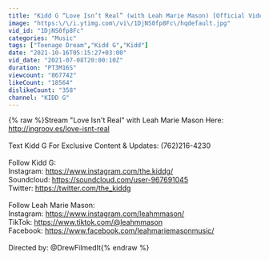 ```yaml
---
title: "Kidd G “Love Isn’t Real” (with Leah Marie Mason) [Official Video]"
image: "https:\/\/i.ytimg.com\/vi\/1DjNS0fp8Fc\/hqdefault.jpg"
vid_id: "1DjNS0fp8Fc"
categories: "Music"
tags: ["Teenage Dream","Kidd G","Kidd"]
date: "2021-10-16T05:15:27+03:00"
vid_date: "2021-07-08T20:00:10Z"
duration: "PT3M16S"
viewcount: "867742"
likeCount: "18564"
dislikeCount: "358"
channel: "KIDD G"
---
```

{% raw %}Stream &quot;Love Isn't Real&quot; with Leah Marie Mason Here: <a rel="nofollow" target="blank" href="http://ingroov.es/love-isnt-real">http://ingroov.es/love-isnt-real</a><br /><br />Text Kidd G For Exclusive Content &amp; Updates: (762)216-4230<br /><br />Follow Kidd G:<br />Instagram: <a rel="nofollow" target="blank" href="https://www.instagram.com/the.kiddg/">https://www.instagram.com/the.kiddg/</a><br />Soundcloud: <a rel="nofollow" target="blank" href="https://soundcloud.com/user-967691045">https://soundcloud.com/user-967691045</a><br />Twitter: <a rel="nofollow" target="blank" href="https://twitter.com/the_kiddg">https://twitter.com/the_kiddg</a><br /><br />Follow Leah Marie Mason:<br />Instagram: <a rel="nofollow" target="blank" href="https://www.instagram.com/leahmmason/">https://www.instagram.com/leahmmason/</a><br />TikTok: <a rel="nofollow" target="blank" href="https://www.tiktok.com/@leahmmason">https://www.tiktok.com/@leahmmason</a><br />Facebook: <a rel="nofollow" target="blank" href="https://www.facebook.com/leahmariemasonmusic/">https://www.facebook.com/leahmariemasonmusic/</a><br /><br />Directed by: @DrewFilmedIt{% endraw %}
